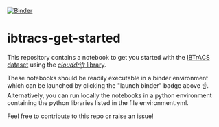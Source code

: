 [![Binder](https://mybinder.org/badge_logo.svg)](https://mybinder.org/v2/gh/Cloud-Drift/ibtracs-get-started/HEAD)

# ibtracs-get-started
This repository contains a notebook to get you started with the [IBTrACS dataset](https://www.ncei.noaa.gov/products/international-best-track-archive) using the [*clouddrift* library](https://clouddrift.org/).

These notebooks should be readily executable in a binder environment which can be launched by clicking the "launch binder" badge above ☝️. Alternatively, you can run locally the notebooks in a python environment containing the python libraries listed in the file environment.yml.

Feel free to contribute to this repo or raise an issue!
